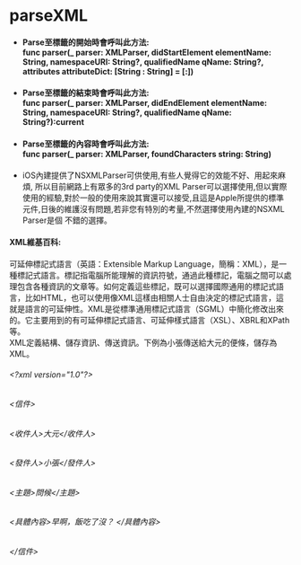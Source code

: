 # parseXML
* ####  Parse至標籤的開始時會呼叫此方法:<br />func parser(_ parser: XMLParser, didStartElement elementName: String, namespaceURI: String?, qualifiedName qName: String?, attributes attributeDict: [String : String] = [:])

* ####  Parse至標籤的結束時會呼叫此方法:<br />func parser(_ parser: XMLParser, didEndElement elementName: String, namespaceURI: String?, qualifiedName qName: String?):current

* ####  Parse至標籤的內容時會呼叫此方法:<br />func parser(_ parser: XMLParser, foundCharacters string: String)


* iOS內建提供了NSXMLParser可供使用,有些人覺得它的效能不好、用起來麻煩, 所以目前網路上有眾多的3rd party的XML Parser可以選擇使用,但以實際使用的經驗,對於一般的使用來說其實還可以接受,且這是Apple所提供的標準元件,日後的維護沒有問題,若非您有特別的考量,不然選擇使用內建的NSXML Parser是個 不錯的選擇。   

####  XML維基百科: 
可延伸標記式語言（英語：Extensible Markup Language，簡稱：XML），是一種標記式語言。標記指電腦所能理解的資訊符號，通過此種標記，電腦之間可以處理包含各種資訊的文章等。如何定義這些標記，既可以選擇國際通用的標記式語言，比如HTML，也可以使用像XML這樣由相關人士自由決定的標記式語言，這就是語言的可延伸性。XML是從標準通用標記式語言（SGML）中簡化修改出來的。它主要用到的有可延伸標記式語言、可延伸樣式語言（XSL）、XBRL和XPath等。  
XML定義結構、儲存資訊、傳送資訊。下例為小張傳送給大元的便條，儲存為XML。
###### \<?xml version="1.0"?>
###### <信件>
###### <收件人>大元</收件人>
###### <發件人>小張</發件人>
###### <主題>問候</主題>
###### <具體內容>早啊，飯吃了沒？ </具體內容>
###### </信件>
